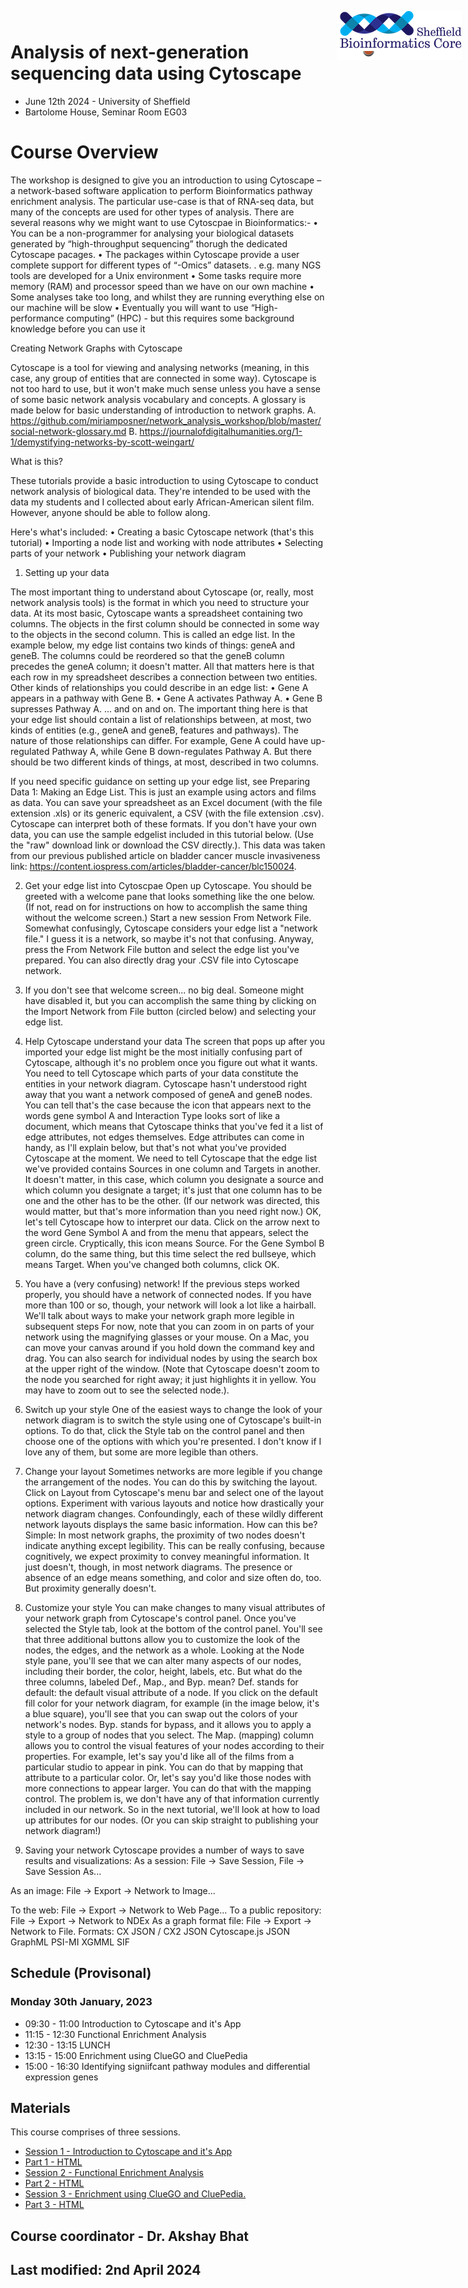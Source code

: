 # Analysis of next-generation sequencing data using **Cytoscape**

<img src="images/Cytoscape-Logo.png" style="position:absolute;top:40px;right:10px;" width="200" />

<img src="images/logo-sm.png" style="position:absolute;top:40px;right:10px;" width="200" />


- June 12th 2024 - University of Sheffield
- Bartolome House, Seminar Room EG03

# Course Overview
The workshop is designed to give you an introduction to using Cytoscape – a network-based software application to perform Bioinformatics pathway enrichment analysis. The particular use-case is that of RNA-seq data, but many of the concepts are used for other types of analysis. There are several reasons why we might want to use Cytoscpae in Bioinformatics:-
•	You can be a non-programmer for analysing your biological datasets generated by “high-throughput sequencing” thorugh the dedicated Cytoscape pacages.
•	The packages within Cytoscape provide a user complete support for different types of “-Omics” datasets. 
 .	e.g. many NGS tools are developed for a Unix environment
•	Some tasks require more memory (RAM) and processor speed than we have on our own machine
•	Some analyses take too long, and whilst they are running everything else on our machine will be slow
•	Eventually you will want to use “High-performance computing” (HPC) - but this requires some background knowledge before you can use it

Creating Network Graphs with Cytoscape

Cytoscape is a tool for viewing and analysing networks (meaning, in this case, any group of entities that are connected in some way). Cytoscape is not too hard to use, but it won't make much sense unless you have a sense of some basic network analysis vocabulary and concepts. A glossary is made below for basic understanding of introduction to network graphs. 
A.	https://github.com/miriamposner/network_analysis_workshop/blob/master/social-network-glossary.md
B.	https://journalofdigitalhumanities.org/1-1/demystifying-networks-by-scott-weingart/

What is this?

These tutorials provide a basic introduction to using Cytoscape to conduct network analysis of biological data. They're intended to be used with the data my students and I collected about early African-American silent film. However, anyone should be able to follow along.

Here's what's included:
•	Creating a basic Cytoscape network (that's this tutorial)
•	Importing a node list and working with node attributes
•	Selecting parts of your network 
•	Publishing your network diagram

1.	Setting up your data

The most important thing to understand about Cytoscape (or, really, most network analysis tools) is the format in which you need to structure your data. At its most basic, Cytoscape wants a spreadsheet containing two columns. The objects in the first column should be connected in some way to the objects in the second column. This is called an edge list. In the example below, my edge list contains two kinds of things: geneA and geneB. The columns could be reordered so that the geneB column precedes the geneA column; it doesn't matter. All that matters here is that each row in my spreadsheet describes a connection between two entities.
Other kinds of relationships you could describe in an edge list:
•	Gene A appears in a pathway with Gene B.
•	Gene A activates Pathway A.
•	Gene B supresses Pathway A.
... and on and on. The important thing here is that your edge list should contain a list of relationships between, at most, two kinds of entities (e.g., geneA and geneB, features and pathways). The nature of those relationships can differ. For example, Gene A could have up-regulated Pathway A, while Gene B down-regulates Pathway A. But there should be two different kinds of things, at most, described in two columns.

If you need specific guidance on setting up your edge list, see Preparing Data 1: Making an Edge List. This is just an example using actors and films as data. 
You can save your spreadsheet as an Excel document (with the file extension .xls) or its generic equivalent, a CSV (with the file extension .csv). Cytoscape can interpret both of these formats.
If you don't have your own data, you can use the sample edgelist included in this tutorial below. (Use the "raw" download link or download the CSV directly.). This data was taken from our previous published article on bladder cancer muscle invasiveness link: https://content.iospress.com/articles/bladder-cancer/blc150024. 
 

2.	Get your edge list into Cytoscpae
Open up Cytoscape. You should be greeted with a welcome pane that looks something like the one below. (If not, read on for instructions on how to accomplish the same thing without the welcome screen.)
Start a new session From Network File. Somewhat confusingly, Cytoscape considers your edge list a "network file." I guess it is a network, so maybe it's not that confusing. Anyway, press the From Network File button and select the edge list you've prepared. You can also directly drag your .CSV file into Cytoscape network. 
 



3.	If you don't see that welcome screen...
no big deal. Someone might have disabled it, but you can accomplish the same thing by clicking on the Import Network from File button (circled below) and selecting your edge list.

 

4. Help Cytoscape understand your data
The screen that pops up after you imported your edge list might be the most initially confusing part of Cytoscape, although it's no problem once you figure out what it wants. You need to tell Cytoscape which parts of your data constitute the entities in your network diagram.
Cytoscape hasn't understood right away that you want a network composed of geneA and geneB nodes. You can tell that's the case because the icon that appears next to the words gene symbol A and Interaction Type looks sort of like a document, which means that Cytoscape thinks that you've fed it a list of edge attributes, not edges themselves. Edge attributes can come in handy, as I'll explain below, but that's not what you've provided Cytoscape at the moment.
We need to tell Cytoscape that the edge list we've provided contains Sources in one column and Targets in another. It doesn't matter, in this case, which column you designate a source and which column you designate a target; it's just that one column has to be one and the other has to be the other. (If our network was directed, this would matter, but that's more information than you need right now.)
OK, let's tell Cytoscape how to interpret our data. Click on the arrow next to the word Gene Symbol A and from the menu that appears, select the green circle. Cryptically, this icon means Source. For the Gene Symbol B column, do the same thing, but this time select the red bullseye, which means Target.
When you've changed both columns, click OK.
 

5. You have a (very confusing) network!
If the previous steps worked properly, you should have a network of connected nodes. If you have more than 100 or so, though, your network will look a lot like a hairball. We'll talk about ways to make your network graph more legible in subsequent steps
For now, note that you can zoom in on parts of your network using the magnifying glasses or your mouse. On a Mac, you can move your canvas around if you hold down the command key and drag. You can also search for individual nodes by using the search box at the upper right of the window. (Note that Cytoscape doesn't zoom to the node you searched for right away; it just highlights it in yellow. You may have to zoom out to see the selected node.).
 
6. Switch up your style
One of the easiest ways to change the look of your network diagram is to switch the style using one of Cytoscape's built-in options. To do that, click the Style tab on the control panel and then choose one of the options with which you're presented. I don't know if I love any of them, but some are more legible than others.



7. Change your layout
Sometimes networks are more legible if you change the arrangement of the nodes. You can do this by switching the layout. Click on Layout from Cytoscape's menu bar and select one of the layout options. Experiment with various layouts and notice how drastically your network diagram changes.
Confoundingly, each of these wildly different network layouts displays the same basic information. How can this be? Simple: In most network graphs, the proximity of two nodes doesn't indicate anything except legibility. This can be really confusing, because cognitively, we expect proximity to convey meaningful information. It just doesn't, though, in most network diagrams. The presence or absence of an edge means something, and color and size often do, too. But proximity generally doesn't.
 
8. Customize your style
You can make changes to many visual attributes of your network graph from Cytoscape's control panel. Once you've selected the Style tab, look at the bottom of the control panel. You'll see that three additional buttons allow you to customize the look of the nodes, the edges, and the network as a whole.
Looking at the Node style pane, you'll see that we can alter many aspects of our nodes, including their border, the color, height, labels, etc. But what do the three columns, labeled Def., Map., and Byp. mean?
Def. stands for default: the default visual attribute of a node. If you click on the default fill color for your network diagram, for example (in the image below, it's a blue square), you'll see that you can swap out the colors of your network's nodes.
Byp. stands for bypass, and it allows you to apply a style to a group of nodes that you select.
The Map. (mapping) column allows you to control the visual features of your nodes according to their properties. For example, let's say you'd like all of the films from a particular studio to appear in pink. You can do that by mapping that attribute to a particular color. Or, let's say you'd like those nodes with more connections to appear larger. You can do that with the mapping control.
The problem is, we don't have any of that information currently included in our network. So in the next tutorial, we'll look at how to load up attributes for our nodes.
(Or you can skip straight to publishing your network diagram!)

 

9. Saving your network
Cytoscape provides a number of ways to save results and visualizations:
As a session: File → Save Session, File → Save Session As...
 

As an image: File → Export → Network to Image...
 
 
To the web: File → Export → Network to Web Page...
To a public repository: File → Export → Network to NDEx
As a graph format file: File → Export → Network to File.
Formats:
CX JSON / CX2 JSON
Cytoscape.js JSON
GraphML
PSI-MI
XGMML
SIF


## Schedule (Provisonal)

### Monday 30th January, 2023


- 09:30 - 11:00 Introduction to Cytoscape and it's App
- 11:15 - 12:30 Functional Enrichment Analysis
- 12:30 - 13:15 LUNCH
- 13:15 - 15:00 Enrichment using ClueGO and CluePedia
- 15:00 - 16:30 Identifying signiifcant pathway modules and differential expression genes

## Materials

This course comprises of three sessions. 
- [Session 1 - Introduction to Cytoscape and it's App](session1.Rmd)
- [Part 1 - HTML](session1.nb.html)
- [Session 2 - Functional Enrichment Analysis](session2.Rmd)
- [Part 2 - HTML](session2.nb.html)
- [Session 3 - Enrichment using ClueGO and CluePedia.](session3.Rmd)
- [Part 3 - HTML](session3.nb.html)

## Course coordinator - Dr. Akshay Bhat
## Last modified: 2nd April 2024
